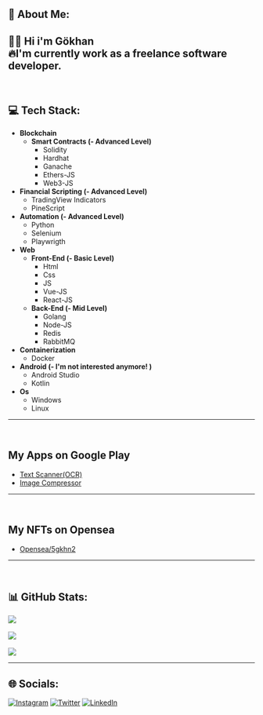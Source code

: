 ## 💫 About Me:
👋🏻 Hi i'm Gökhan<br>
🔥I'm currently work as a freelance software developer.
---
<br>

## 💻 Tech Stack:
- **Blockchain**
  - **Smart Contracts (- Advanced Level)**
    - Solidity
    - Hardhat
    - Ganache
    - Ethers-JS
    - Web3-JS
- **Financial Scripting (- Advanced Level)**
  - TradingView Indicators
  - PineScript
- **Automation (- Advanced Level)**
  - Python
  - Selenium
  - Playwrigth
- **Web**
  - **Front-End (- Basic Level)**
    - Html 
    - Css
    - JS
    - Vue-JS
    - React-JS
  - **Back-End (- Mid Level)**
    - Golang
    - Node-JS
    - Redis
    - RabbitMQ
- **Containerization**
  - Docker
- **Android (- I'm not interested anymore! )**
  - Android Studio
  - Kotlin
- **Os**
  - Windows
  - Linux
---
<br>

## My Apps on Google Play
- <a href="https://play.google.com/store/apps/details?id=com.gkhn.textrecognizer">Text Scanner(OCR)</a>
- <a href="https://play.google.com/store/apps/details?id=com.gkhn.imagecompressor">Image Compressor</a>
---
<br>

## My NFTs on Opensea
- <a href="https://opensea.io/5gkhn2">Opensea/5gkhn2</a>
---
<br>

## 📊 GitHub Stats:
![](https://github-readme-stats.vercel.app/api?username=gokhanaltun&theme=dark&hide_border=false&include_all_commits=false&count_private=false)<br><br>
![](https://github-readme-streak-stats.herokuapp.com/?user=gokhanaltun&theme=dark&hide_border=false)<br><br>
![](https://github-readme-stats.vercel.app/api/top-langs/?username=gokhanaltun&theme=dark&hide_border=false&include_all_commits=false&count_private=false&layout=compact)

---

## 🌐 Socials:
[![Instagram](https://img.shields.io/badge/Instagram-%23E4405F.svg?logo=Instagram&logoColor=white)](https://instagram.com/5gkhn2) [![Twitter](https://img.shields.io/badge/Twitter-%231DA1F2.svg?logo=Twitter&logoColor=white)](https://twitter.com/5gkhn2) [![LinkedIn](https://img.shields.io/badge/LinkedIn-%230077B5.svg?logo=linkedin&logoColor=white)](https://www.linkedin.com/in/5gkhn2/) 
